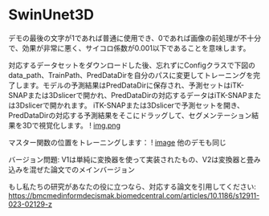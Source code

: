 # SwinUnet3D
デモの最後の文字が1であれば普通に使用でき、0であれば画像の前処理が不十分で、効果が非常に悪く、サイコロ係数が0.001以下であることを意味します。

対応するデータセットをダウンロードした後、忘れずにConfigクラスで下図のdata_path、TrainPath、PredDataDirを自分のパスに変更してトレーニングを完了します。モデルの予測結果はPredDataDirに保存され、予測セットはiTK-SNAPまたは3Dslicerで開かれ、PredDataDirの対応するデータはiTK-SNAPまたは3Dslicerで開かれます。 iTK-SNAPまたは3Dslicerで予測セットを開き、PredDataDirの対応する予測結果をそこにドラッグして、セグメンテーション結果を3Dで視覚化します。
! [img.png](img.png)

マスター関数の位置をトレーニングします：
! [image](https://github.com/1152545264/SwinUnet3D/assets/44309924/701a2631-7561-4d86-a4fa-9bdec941318a)
他のデモも同じ

バージョン問題: V1は単純に変換器を使って実装されたもの、V2は変換器と畳み込みを混ぜた論文でのメインバージョン

もし私たちの研究があなたの役に立つなら、対応する論文を引用してください: https://bmcmedinformdecismak.biomedcentral.com/articles/10.1186/s12911-023-02129-z
